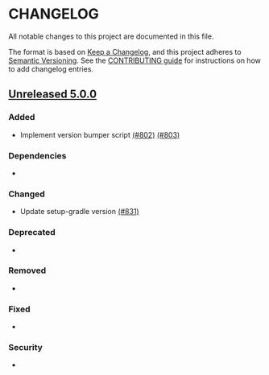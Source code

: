 # CHANGELOG
All notable changes to this project are documented in this file.

The format is based on [Keep a Changelog](https://keepachangelog.com/en/1.0.0/), and this project adheres to [Semantic Versioning](https://semver.org/spec/v2.0.0.html). See the [CONTRIBUTING guide](./CONTRIBUTING.md#Changelog) for instructions on how to add changelog entries.

## [Unreleased 5.0.0]
### Added
- Implement version bumper script [(#802)](https://github.com/wazuh/wazuh-indexer/pull/802) [(#803)](https://github.com/wazuh/wazuh-indexer/pull/803)

### Dependencies
- 

### Changed
- Update setup-gradle version [(#831)](https://github.com/wazuh/wazuh-indexer/pull/831)

### Deprecated
- 

### Removed
- 

### Fixed
- 

### Security
- 

[Unreleased 5.0.0]: https://github.com/wazuh/wazuh-indexer/compare/4.12.2...5.0.0
